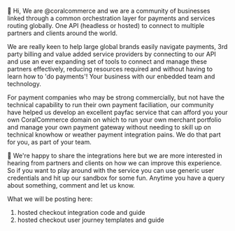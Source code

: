 👋 Hi, We are @coralcommerce and we are a community of businesses linked through a common orchestration layer for payments and services routing globally.
One API (headless or hosted) to connect to multiple partners and clients around the world.

We are really keen to help large global brands easily navigate payments, 3rd party billing and value added service providers by connecting to our
API and use an ever expanding set of tools to connect and manage these partners effectively, reducing resources required and without having to learn
how to 'do payments'! Your business with our enbedded team and technology.

For payment companies who may be strong commercially, but not have the technical capability to run their own payment faciliation, our community have helped
us develop an excellent payfac service that can afford you your own CoralCommerce domain on which to run your own merchant portfolio and manage your own
payment gateway without needing to skill up on technical knowhow or weather payment integration pains. We do that part for you, as part of your team.

👀 We're happy to share the integrations here but we are more interested in hearing from partners and clients on how we can improve this experience.
So if you want to play around with the service you can use generic user credentials and hit up our sandbox for some fun. Anytime you have a query about
something, comment and let us know.

What we will be posting here:
1) hosted checkout integration code and guide
2) hosted checkout user journey templates and guide





<!---
coralcommerce/coralcommerce is a ✨ special ✨ repository because its `README.md` (this file) appears on your GitHub profile.
You can click the Preview link to take a look at your changes.
--->
